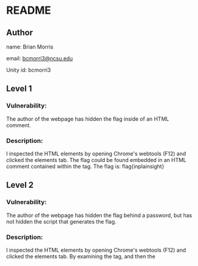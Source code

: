 # README
## Author

name: Brian Morris

email: bcmorri3@ncsu.edu

Unity id: bcmorri3

## Level 1
### Vulnerability:
The author of the webpage has hidden the flag inside of an HTML comment.
### Description:
I inspected the HTML elements by opening Chrome's webtools (F12) and clicked the elements tab. The flag could be found embedded in an HTML comment contained within the <body> tag. The flag is: flag{inplainsight}

## Level 2
### Vulnerability:
The author of the webpage has hidden the flag behind a password, but has not hidden the script that generates the flag.
### Description:
I inspected the HTML elements by opening Chrome's webtools (F12) and clicked the elements tab. By examining the <body> tag, and then the <script> tag, I could see the JavaScript that generates the flag's value. At the end of the script, I observed that flag is set to the value of cflag. This means that if I can determine the generated cflag, I know what the flag is. By examining the JavaScript, I saw that the string obf is split into an array of substrings by using the delimiter "_". The script then calls the JavaScript function: String.fromCharCode() for each value in the array. By looking at the documentation of String.fromCharCode(), we know that the function converts the given string to an ASCII character. By converting each of the ASCII codes stored in obf, we get the result: flag{j4v45cr1p7_15_7h3_fu7ur3}

The documentation for the function String.fromCharCode() can be found here: https://developer.mozilla.org/en-US/docs/Web/JavaScript/Reference/Global_Objects/String/fromCharCode

## Level 3
### Vulnerability:
[insert vulnerability here]
### Description:
[insert description here]

## Level 4
### Vulnerability:
[insert vulnerability here]
### Description:
[insert description here]

## Level 5
### Vulnerability:
[insert vulnerability here]
### Description:
[insert description here]

## Level 6
### Vulnerability:
[insert vulnerability here]
### Description:
[insert description here]

## Level 7
### Vulnerability:
[insert vulnerability here]
### Description:
[insert description here]

## Level 8
### Vulnerability:
The author of the webpage allows the user to overwrite variables stored on the webpage. In particular, the variable $filename is what causes the vulnerability. By overwriting this variable, we are able to bypass the requirements to access the flag.
### Description:
First, I input a guess '1' and clicked the guess button. I noticed that the URL changed to: http://hw1.kapravelos.com:8088/index.php?attempt=1, noting that it appeared to assign a value to a variable named 'attempt'.

I inspected the HTML elements by opening Chrome's webtools (F12) and clicked the elements tab. By expanding the <body> tag, I observed that there was an unused anchor tag <a href="/?hl"></a>. Notably, there is no text within the anchor tag, so the link will never appear on the webpage. By adding text, I can then click the link (or manually type in the link) to take me to a new webpage: http://hw1.kapravelos.com:8088/?hl

Here I saw that the PHP code checks my guesses (stored in $attempt) against the contents of the file: 'secret-combination.txt' (stored in $combination). Because of how the author implemented the webpage, I can overwrite the variable $filename by specifying a value within the URL to a filename that does not exist on the system. In doing so, the value of $combination is empty, and I can then insert an empty value for attempt.

By changing the URL to: http://hw1.kapravelos.com:8088/index.php?filename=blah&attempt= I overwrite $filename to be 'blah' and attempt to be an empty string. Navigating to the above URL results in a page that reveals the flag: flag{extractallthevariables!}

## Level 9
### Vulnerability:
[insert vulnerability here]
### Description:
[insert description here]

## Level 10
### Vulnerability:
[insert vulnerability here]
### Description:
[insert description here]
